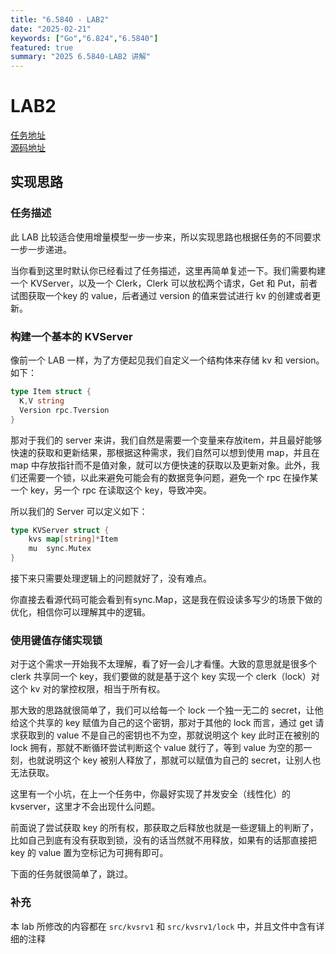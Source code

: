 ```yaml
---
title: "6.5840 - LAB2"
date: "2025-02-21"
keywords: ["Go","6.824","6.5840"]
featured: true
summary: "2025 6.5840-LAB2 讲解"
---
```


# LAB2

[任务地址](https://pdos.csail.mit.edu/6.824/labs/lab-kvsrv1.html#:~:text=%E8%AF%A5%E6%9C%8D%E5%8A%A1%E5%99%A8%E5%8F%AF%E7%A1%AE%E4%BF%9D%E6%AF%8F%E4%B8%AA%20Put%20%E6%93%8D%E4%BD%9C%E5%9C%A8%E7%BD%91%E7%BB%9C%E5%87%BA%E7%8E%B0%E6%95%85%E9%9A%9C%E6%97%B6%E6%9C%80%E5%A4%9A%E5%8F%AA%E6%89%A7%E8%A1%8C%E4%B8%80%E6%AC%A1%EF%BC%8C%E5%B9%B6%E4%B8%94%E6%93%8D%E4%BD%9C%E6%98%AF%E5%8F%AF%E7%BA%BF%E6%80%A7%E5%8C%96%E7%9A%84%E3%80%82%E4%BD%A0%E5%B0%86%E4%BD%BF%E7%94%A8%E6%AD%A4%E9%94%AE%E5%80%BC%E6%9C%8D%E5%8A%A1%E5%99%A8%E6%9D%A5%E5%AE%9E%E7%8E%B0%E4%B8%80%E4%B8%AA%E9%94%81%E3%80%82%E5%90%8E%E7%BB%AD%E5%AE%9E%E9%AA%8C%E5%B0%86%E5%A4%8D%E5%88%B6%E8%BF%99%E6%A0%B7%E7%9A%84%E6%9C%8D%E5%8A%A1%E5%99%A8%E4%BB%A5%E5%A4%84%E7%90%86%E6%9C%8D%E5%8A%A1%E5%99%A8%E5%B4%A9%E6%BA%83%E7%9A%84%E6%83%85%E5%86%B5%E3%80%82)  
[源码地址](https://github.com/mutezebra/6.5840)

## 实现思路

### 任务描述

此 LAB 比较适合使用增量模型一步一步来，所以实现思路也根据任务的不同要求一步一步递进。

当你看到这里时默认你已经看过了任务描述，这里再简单复述一下。我们需要构建一个 KVServer，以及一个 Clerk，Clerk 可以放松两个请求，Get 和 Put，前者试图获取一个key 的 value，后者通过 version 的值来尝试进行 kv 的创建或者更新。

### 构建一个基本的 KVServer

像前一个 LAB 一样，为了方便起见我们自定义一个结构体来存储 kv 和 version。如下：

```go
type Item struct {
  K,V string
  Version rpc.Tversion
}
```

那对于我们的 server 来讲，我们自然是需要一个变量来存放item，并且最好能够快速的获取和更新结果，那根据这种需求，我们自然可以想到使用 map，并且在 map 中存放指针而不是值对象，就可以方便快速的获取以及更新对象。此外，我们还需要一个锁，以此来避免可能会有的数据竞争问题，避免一个 rpc 在操作某一个 key，另一个 rpc 在读取这个 key，导致冲突。

所以我们的 Server 可以定义如下：

```go
type KVServer struct {	
	kvs map[string]*Item
	mu  sync.Mutex
}

```

接下来只需要处理逻辑上的问题就好了，没有难点。

你直接去看源代码可能会看到有sync.Map，这是我在假设读多写少的场景下做的优化，相信你可以理解其中的逻辑。

### 使用键值存储实现锁

对于这个需求一开始我不太理解，看了好一会儿才看懂。大致的意思就是很多个 clerk 共享同一个 key，我们要做的就是基于这个 key 实现一个 clerk（lock）对这个 kv 对的掌控权限，相当于所有权。

那大致的思路就很简单了，我们可以给每一个 lock 一个独一无二的 secret，让他给这个共享的 key 赋值为自己的这个密钥，那对于其他的 lock 而言，通过 get 请求获取到的 value 不是自己的密钥也不为空，那就说明这个 key 此时正在被别的 lock 拥有，那就不断循环尝试判断这个 value 就行了，等到 value 为空的那一刻，也就说明这个 key 被别人释放了，那就可以赋值为自己的 secret，让别人也无法获取。

这里有一个小坑，在上一个任务中，你最好实现了并发安全（线性化）的 kvserver，这里才不会出现什么问题。

前面说了尝试获取 key 的所有权，那获取之后释放也就是一些逻辑上的判断了，比如自己到底有没有获取到锁，没有的话当然就不用释放，如果有的话那直接把 key 的 value 置为空标记为可拥有即可。

下面的任务就很简单了，跳过。

### 补充
本 lab 所修改的内容都在 `src/kvsrv1` 和 `src/kvsrv1/lock` 中，并且文件中含有详细的注释
